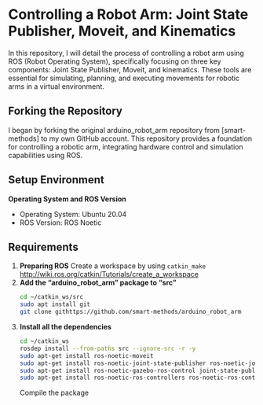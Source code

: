 # Controlling a Robot Arm: Joint State Publisher, Moveit, and Kinematics

In this repository, I will detail the process of controlling a robot arm using ROS (Robot Operating System), specifically focusing on three key components: Joint State Publisher, Moveit, and kinematics. These tools are essential for simulating, planning, and executing movements for robotic arms in a virtual environment.

## Forking the Repository
I began by forking the original arduino_robot_arm repository from [smart-methods] to my own GitHub account. This repository provides a foundation for controlling a robotic arm, integrating hardware control and simulation capabilities using ROS.

## Setup Environment
**Operating System and ROS Version**
- Operating System: Ubuntu 20.04
- ROS Version: ROS Noetic

## Requirements
1. **Preparing ROS**
   Create a workspace by using ```catkin_make``` http://wiki.ros.org/catkin/Tutorials/create_a_workspace
2. **Add the “arduino_robot_arm” package to “src”**
   ~~~bash
   cd ~/catkin_ws/src
   sudo apt install git
   git clone githttps://github.com/smart-methods/arduino_robot_arm
   ~~~
3. **Install all the dependencies**
   ~~~bash
   cd ~/catkin_ws
   rosdep install --from-paths src --ignore-src -r -y
   sudo apt-get install ros-noetic-moveit
   sudo apt-get install ros-noetic-joint-state-publisher ros-noetic-joint-state-publisher-gui
   sudo apt-get install ros-noetic-gazebo-ros-control joint-state-publisher
   sudo apt-get install ros-noetic-ros-controllers ros-noetic-ros-control
   ~~~
   Compile the package
   ~~~bash catkin_make ~~~












